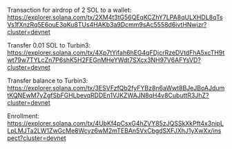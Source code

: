 Transaction for airdrop of 2 SOL to a wallet:
https://explorer.solana.com/tx/2XM4t3tG56QEqKCZhY7LPA8qULXHDL8qTsVs1fXnzRq5E6ouE3qKu8TUs4HAKb3a9Dcmm9sAc5558d6ivtHNwjzr?cluster=devnet

Transfer 0.01 SOL to Turbin3:
https://explorer.solana.com/tx/4Xp7tYifah6hEG4qFDjcrRzeDVtdFhA5xcTH9twt79w7TYLcZn7P6shK5H2FEGnMHeYWdt7SXcx3NH97V6AFYsVD?cluster=devnet

Transfer balance to Turbin3:
https://explorer.solana.com/tx/3ESVFzfQb2fyFYBz8n6aWwt8BJeJBoAJdumtKQNEwM7yZgfSbFGHLbevqRDDEn1VJKZWAJN8qH4v8CubuttR3JhZ?cluster=devnet

Enrollment:
https://explorer.solana.com/tx/4UbKf4pCsxG4hZVY85zJQSSkXkPft4x3nipLLpLMJTa2LW1ZwGcMe8Wcyz6wM2mTEBAn5VxCbgdSXFJXhJ1yXwXx/inspect?cluster=devnet